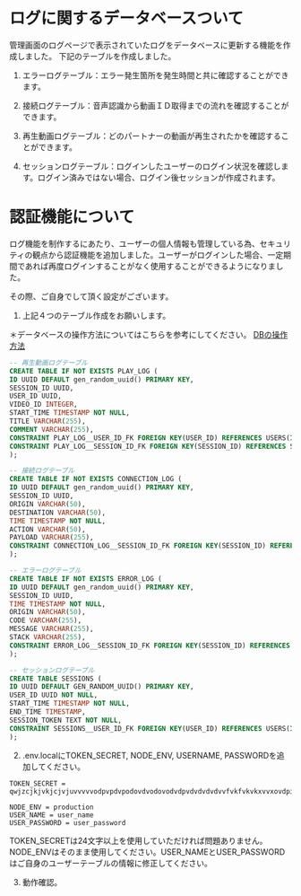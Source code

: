 # ログに関するデータベースついて
管理画面のログページで表示されていたログをデータベースに更新する機能を作成しました。
下記のテーブルを作成しました。
1. エラーログテーブル：エラー発生箇所を発生時間と共に確認することができます。
2. 接続ログテーブル：音声認識から動画ＩＤ取得までの流れを確認することができます。
3. 再生動画ログテーブル：どのパートナーの動画が再生されたかを確認することができます。
   
4. セッションログテーブル：ログインしたユーザーのログイン状況を確認します。ログイン済みではない場合、ログイン後セッションが作成されます。



# 認証機能について
ログ機能を制作するにあたり、ユーザーの個人情報も管理している為、セキュリティの観点から認証機能を追加しました。ユーザーがログインした場合、一定期間であれば再度ログインすることがなく使用することができるようになりました。

その際、ご自身でして頂く設定がございます。
1. 上記４つのテーブル作成をお願いします。

  ＊データベースの操作方法についてはこちらを参考にしてください。 [DBの操作方法](./how_to_install_pg.md)

  ```sql
-- 再生動画ログテーブル
CREATE TABLE IF NOT EXISTS PLAY_LOG (
ID UUID DEFAULT gen_random_uuid() PRIMARY KEY,
SESSION_ID UUID,
USER_ID UUID,
VIDEO_ID INTEGER,
START_TIME TIMESTAMP NOT NULL,
TITLE VARCHAR(255),
COMMENT VARCHAR(255),
CONSTRAINT PLAY_LOG__USER_ID_FK FOREIGN KEY(USER_ID) REFERENCES USERS(ID) ON DELETE CASCADE,
CONSTRAINT PLAY_LOG__SESSION_ID_FK FOREIGN KEY(SESSION_ID) REFERENCES SESSIONS(ID) ON DELETE CASCADE
);

-- 接続ログテーブル
CREATE TABLE IF NOT EXISTS CONNECTION_LOG (
ID UUID DEFAULT gen_random_uuid() PRIMARY KEY, 
SESSION_ID UUID,
ORIGIN VARCHAR(50),
DESTINATION VARCHAR(50),
TIME TIMESTAMP NOT NULL,
ACTION VARCHAR(50),
PAYLOAD VARCHAR(255),
CONSTRAINT CONNECTION_LOG__SESSION_ID_FK FOREIGN KEY(SESSION_ID) REFERENCES SESSIONS(ID) ON DELETE CASCADE
);

-- エラーログテーブル
CREATE TABLE IF NOT EXISTS ERROR_LOG (
ID UUID DEFAULT gen_random_uuid() PRIMARY KEY,
SESSION_ID UUID,
TIME TIMESTAMP NOT NULL, 
ORIGIN VARCHAR(50), 
CODE VARCHAR(255), 
MESSAGE VARCHAR(255), 
STACK VARCHAR(255),
CONSTRAINT ERROR_LOG__SESSION_ID_FK FOREIGN KEY(SESSION_ID) REFERENCES SESSIONS(ID) ON DELETE CASCADE
);

-- セッションログテーブル
CREATE TABLE SESSIONS (
ID UUID DEFAULT GEN_RANDOM_UUID() PRIMARY KEY,
USER_ID UUID NOT NULL, 
START_TIME TIMESTAMP NOT NULL, 
END_TIME TIMESTAMP, 
SESSION_TOKEN TEXT NOT NULL,
CONSTRAINT SESSIONS__USER_ID_FK FOREIGN KEY(USER_ID) REFERENCES USERS(ID) ON DELETE CASCADE
);
  ```

2. .env.localにTOKEN_SECRET, NODE_ENV, USERNAME, PASSWORDを追加してください。

```
TOKEN_SECRET = qwjzcjkjvkjcjvjuvvvvvodpvpdvpodovdvodovodvdpvdvdvdvdvvfvkfvkvkxvvxovdpitink

NODE_ENV = production
USER_NAME = user_name
USER_PASSWORD = user_password
```
TOKEN_SECRETは24文字以上を使用していただければ問題ありません。NODE_ENVはそのまま使用してください。USER_NAMEとUSER_PASSWORDはご自身のユーザーテーブルの情報に修正してください。

3. 動作確認。

